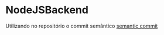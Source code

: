 # NodeJSBackend

Utilizando no repositório o commit semântico [semantic commit](https://www.conventionalcommits.org/en/v1.0.0/)
